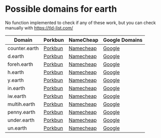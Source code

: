 # Possible domains for earth

No function implemented to check if any of these work, but you can check manually with https://tld-list.com/

| Domain | Porkbun | NameCheap | Google Domains |
|---|---|---|---|
| counter.earth | [Porkbun](https://porkbun.com/checkout/search?prb=e814663da1&tlds=&idnLanguage=&search=search&q=counter.earth) | [Namecheap](https://www.namecheap.com/domains/registration/results/?domain=counter.earth) | [Google](https://domains.google.com/registrar/search?searchTerm=counter.earth) |
| d.earth | [Porkbun](https://porkbun.com/checkout/search?prb=e814663da1&tlds=&idnLanguage=&search=search&q=d.earth) | [Namecheap](https://www.namecheap.com/domains/registration/results/?domain=d.earth) | [Google](https://domains.google.com/registrar/search?searchTerm=d.earth) |
| foreh.earth | [Porkbun](https://porkbun.com/checkout/search?prb=e814663da1&tlds=&idnLanguage=&search=search&q=foreh.earth) | [Namecheap](https://www.namecheap.com/domains/registration/results/?domain=foreh.earth) | [Google](https://domains.google.com/registrar/search?searchTerm=foreh.earth) |
| h.earth | [Porkbun](https://porkbun.com/checkout/search?prb=e814663da1&tlds=&idnLanguage=&search=search&q=h.earth) | [Namecheap](https://www.namecheap.com/domains/registration/results/?domain=h.earth) | [Google](https://domains.google.com/registrar/search?searchTerm=h.earth) |
| y.earth | [Porkbun](https://porkbun.com/checkout/search?prb=e814663da1&tlds=&idnLanguage=&search=search&q=y.earth) | [Namecheap](https://www.namecheap.com/domains/registration/results/?domain=y.earth) | [Google](https://domains.google.com/registrar/search?searchTerm=y.earth) |
| in.earth | [Porkbun](https://porkbun.com/checkout/search?prb=e814663da1&tlds=&idnLanguage=&search=search&q=in.earth) | [Namecheap](https://www.namecheap.com/domains/registration/results/?domain=in.earth) | [Google](https://domains.google.com/registrar/search?searchTerm=in.earth) |
| iw.earth | [Porkbun](https://porkbun.com/checkout/search?prb=e814663da1&tlds=&idnLanguage=&search=search&q=iw.earth) | [Namecheap](https://www.namecheap.com/domains/registration/results/?domain=iw.earth) | [Google](https://domains.google.com/registrar/search?searchTerm=iw.earth) |
| multih.earth | [Porkbun](https://porkbun.com/checkout/search?prb=e814663da1&tlds=&idnLanguage=&search=search&q=multih.earth) | [Namecheap](https://www.namecheap.com/domains/registration/results/?domain=multih.earth) | [Google](https://domains.google.com/registrar/search?searchTerm=multih.earth) |
| penny.earth | [Porkbun](https://porkbun.com/checkout/search?prb=e814663da1&tlds=&idnLanguage=&search=search&q=penny.earth) | [Namecheap](https://www.namecheap.com/domains/registration/results/?domain=penny.earth) | [Google](https://domains.google.com/registrar/search?searchTerm=penny.earth) |
| under.earth | [Porkbun](https://porkbun.com/checkout/search?prb=e814663da1&tlds=&idnLanguage=&search=search&q=under.earth) | [Namecheap](https://www.namecheap.com/domains/registration/results/?domain=under.earth) | [Google](https://domains.google.com/registrar/search?searchTerm=under.earth) |
| un.earth | [Porkbun](https://porkbun.com/checkout/search?prb=e814663da1&tlds=&idnLanguage=&search=search&q=un.earth) | [Namecheap](https://www.namecheap.com/domains/registration/results/?domain=un.earth) | [Google](https://domains.google.com/registrar/search?searchTerm=un.earth) |
